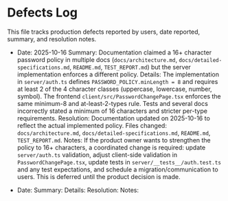 # Defects Log

This file tracks production defects reported by users, date reported, summary, and resolution notes.

- Date: 2025-10-16
  Summary: Documentation claimed a 16+ character password policy in multiple docs (`docs/architecture.md`, `docs/detailed-specifications.md`, `README.md`, `TEST_REPORT.md`) but the server implementation enforces a different policy.
  Details: The implementation in `server/auth.ts` defines `PASSWORD_POLICY.minLength = 8` and requires at least 2 of the 4 character classes (uppercase, lowercase, number, symbol). The frontend `client/src/PasswordChangePage.tsx` enforces the same minimum-8 and at-least-2-types rule. Tests and several docs incorrectly stated a minimum of 16 characters and stricter per-type requirements.
  Resolution: Documentation updated on 2025-10-16 to reflect the actual implemented policy. Files changed: `docs/architecture.md`, `docs/detailed-specifications.md`, `README.md`, `TEST_REPORT.md`.
  Notes: If the product owner wants to strengthen the policy to 16+ characters, a coordinated change is required: update `server/auth.ts` validation, adjust client-side validation in `PasswordChangePage.tsx`, update tests in `server/__tests__/auth.test.ts` and any test expectations, and schedule a migration/communication to users. This is deferred until the product decision is made.


- Date: <date>
  Summary: <short summary of defect>
  Details: <longer details>
  Resolution: <what was done>
  Notes: <follow-ups>
